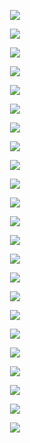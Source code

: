 
<p align="center">
	<img src="_data/01.jpg">
</p>

<p align="center">
	<img src="_data/02.jpg">
</p>

<p align="center">
	<img src="_data/03.jpg">
</p>

<p align="center">
	<img src="_data/04.jpg">
</p>

<p align="center">
	<img src="_data/05.jpg">
</p>

<p align="center">
	<img src="_data/06.jpg">
</p>

<p align="center">
	<img src="_data/07.jpg">
</p>

<p align="center">
	<img src="_data/08.jpg">
</p>

<p align="center">
	<img src="_data/09.jpg">
</p>

<p align="center">
	<img src="_data/10.jpg">
</p>

<p align="center">
	<img src="_data/11.jpg">
</p>

<p align="center">
	<img src="_data/12.jpg">
</p>

<p align="center">
	<img src="_data/13.jpg">
</p>

<p align="center">
	<img src="_data/14.jpg">
</p>

<p align="center">
	<img src="_data/15.jpg">
</p>

<p align="center">
	<img src="_data/16.jpg">
</p>

<p align="center">
	<img src="_data/17.jpg">
</p>

<p align="center">
	<img src="_data/18.jpg">
</p>

<p align="center">
	<img src="_data/19.jpg">
</p>

<p align="center">
	<img src="_data/20.jpg">
</p>

<p align="center">
	<img src="_data/21.jpg">
</p>

<p align="center">
	<img src="_data/22.jpg">
</p>

<p align="center">
	<img src="_data/23.jpg">
</p>
